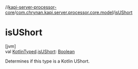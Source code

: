 //[kapi-server-processor-core](../../index.md)/[com.chrynan.kapi.server.processor.core.model](index.md)/[isUShort](is-u-short.md)

# isUShort

[jvm]\
val [KotlinTyped](-kotlin-typed/index.md).[isUShort](is-u-short.md): [Boolean](https://kotlinlang.org/api/latest/jvm/stdlib/kotlin/-boolean/index.html)

Determines if this type is a Kotlin UShort.

